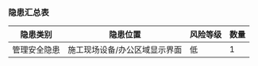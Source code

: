 ### 隐患汇总表
| 隐患类别 | 隐患位置 | 风险等级 | 数量 |
|----------|----------|----------|------|
| 管理安全隐患 | 施工现场设备/办公区域显示界面 | 低 | 1 |